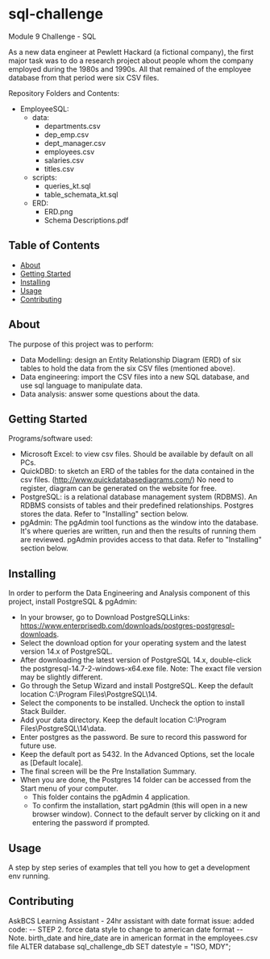 # sql-challenge
Module 9 Challenge - SQL

As a new data engineer at Pewlett Hackard (a fictional company), the first major task was to do a research project about people whom the company employed during the 1980s and 1990s. All that remained of the employee database from that period were six CSV files.

Repository Folders and Contents:
- EmployeeSQL:
  - data:
    - departments.csv
    - dep_emp.csv
    - dept_manager.csv
    - employees.csv
    - salaries.csv
    - titles.csv
  - scripts:
    - queries_kt.sql
    - table_schemata_kt.sql
  - ERD:
    - ERD.png
    - Schema Descriptions.pdf
## Table of Contents

- [About](#about)
- [Getting Started](#getting_started)
- [Installing](#installing)
- [Usage](#usage)
- [Contributing](#contributing)

## About
The purpose of this project was to perform:
- Data Modelling: design an Entity Relationship Diagram (ERD) of six tables to hold the data from the six CSV files (mentioned above).
- Data engineering: import the CSV files into a new SQL database, and use sql language to manipulate data.
- Data analysis: answer some questions about the data.

## Getting Started
Programs/software used:
- Microsoft Excel: to view csv files. Should be available by default on all PCs.
- QuickDBD: to sketch an ERD of the tables for the data contained in the csv files. (http://www.quickdatabasediagrams.com/) No need to register, diagram can be generated on the website for free.
- PostgreSQL: is a relational database management system (RDBMS). An RDBMS consists of tables and their predefined relationships. Postgres stores the data. Refer to "Installing" section below.
- pgAdmin: The pgAdmin tool functions as the window into the database. It's where queries are written, run and then the results of running them are reviewed. pgAdmin provides access to that data. Refer to "Installing" section below.

## Installing
In order to perform the Data Engineering and Analysis component of this project, install PostgreSQL & pgAdmin: 
- In your browser, go to Download PostgreSQLLinks: https://www.enterprisedb.com/downloads/postgres-postgresql-downloads.
- Select the download option for your operating system and the latest version 14.x of PostgreSQL.
- After downloading the latest version of PostgreSQL 14.x, double-click the postgresql-14.7-2-windows-x64.exe file. Note: The exact file version may be slightly different.
- Go through the Setup Wizard and install PostgreSQL. Keep the default location C:\Program Files\PostgreSQL\14.
- Select the components to be installed. Uncheck the option to install Stack Builder.
- Add your data directory. Keep the default location C:\Program Files\PostgreSQL\14\data.
- Enter postgres as the password. Be sure to record this password for future use.
- Keep the default port as 5432. In the Advanced Options, set the locale as [Default locale].
- The final screen will be the Pre Installation Summary.
- When you are done, the Postgres 14 folder can be accessed from the Start menu of your computer.
  - This folder contains the pgAdmin 4 application.
  - To confirm the installation, start pgAdmin (this will open in a new browser window). Connect to the default server by clicking on it and entering the password if prompted.

## Usage
A step by step series of examples that tell you how to get a development env running.

## Contributing
AskBCS Learning Assistant - 24hr assistant with date format issue:
added code: 
-- STEP 2. force data style to change to american date format
-- Note. birth_date and hire_date are in american format in the employees.csv file
ALTER database sql_challenge_db SET datestyle = "ISO, MDY";
